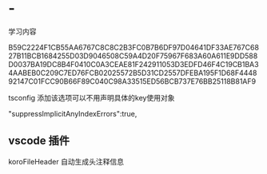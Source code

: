 # -
学习内容








B59C2224F1CB55AA6767C8C8C2B3FC0B7B6DF97D04641DF33AE767C6827B11BCB1684255D03D9046508C59A4D20F75967F683A60A611E9DD588D0037BA19DC8B4F0410C0A3CEAE81F242911053D3EDFD46F4C19CB1BA34AABEB0C209C7ED76FCB02025572B5D31CD2557DFEBA195F1D68F444892147C01FCC90B66F89C040C98A33515ED56BCB737E76BB25118B81AF9

tsconfig 添加该选项可以不用声明具体的key使用对象

"suppressImplicitAnyIndexErrors":true,


## vscode 插件 
koroFileHeader 自动生成头注释信息
